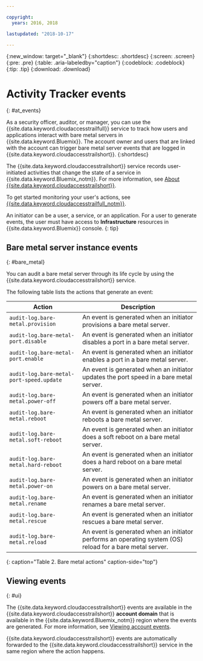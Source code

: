 ```yaml
---

copyright:
  years: 2016, 2018

lastupdated: "2018-10-17"

---
```


{:new_window: target="_blank"}
{:shortdesc: .shortdesc}
{:screen: .screen}
{:pre: .pre}
{:table: .aria-labeledby="caption"}
{:codeblock: .codeblock}
{:tip: .tip}
{:download: .download}


# Activity Tracker events 
{: #at_events}

As a security officer, auditor, or manager, you can use the {{site.data.keyword.cloudaccesstrailfull}} service to track how users and 
applications interact with bare metal servers in {{site.data.keyword.Bluemix}}. The account owner and users that are linked 
with the account can trigger bare metal server events that are logged in {{site.data.keyword.cloudaccesstrailshort}}.
{:shortdesc}

The {{site.data.keyword.cloudaccesstrailshort}} service records user-initiated activities that change the state of a service in 
{{site.data.keyword.Bluemix_notm}}. For more information, see 
[About {{site.data.keyword.cloudaccesstrailshort}}](/docs/services/cloud-activity-tracker/activity_tracker_ov.html#activity_tracker_ov ).

To get started monitoring your user's actions, see 
[{{site.data.keyword.cloudaccesstrailfull_notm}}](/docs/services/cloud-activity-tracker/index.html#getting-started-with-cla). 

An initiator can be a user, a service, or an application. For a user to generate events, the user must have access to **Infrastructure** resources in {{site.data.keyword.Bluemix}} console. 
{: tip}

<!--## Login events-->
<!--{: #login}-->

<!--The following table lists the action that generates a login event:-->

<!--| Action | Description |-->
<!--|----------|---------|-->
<!--| `audit-log.user.login`  | An event is generated when an initiator logs in to {{site.data.keyword.Bluemix}} through the {{site.data.keyword.Bluemix}} UI or the {{site.data.keyword.slportal}}. |--> 
<!--{: caption="Table 1. Login action" caption-side="top"}--> 


## Bare metal server instance events
{: #bare_metal}

You can audit a bare metal server through its life cycle by using the {{site.data.keyword.cloudaccesstrailshort}} service.

The following table lists the actions that generate an event:

| Action | Description |
|----------|---------|
| `audit-log.bare-metal.provision`             | An event is generated when an initiator provisions a bare metal server.  | 
| `audit-log.bare-metal-port.disable`          | An event is generated when an initiator disables a port in a bare metal server. | 
| `audit-log.bare-metal-port.enable`           | An event is generated when an initiator enables a port in a bare metal server. | 
| `audit-log.bare-metal-port-speed.update`     | An event is generated when an initiator updates the port speed in a bare metal server. |
| `audit-log.bare-metal.power-off`             | An event is generated when an initiator powers off a bare metal server.  |
| `audit-log.bare-metal.reboot`                | An event is generated when an initiator reboots a bare metal server. | 
| `audit-log.bare-metal.soft-reboot`           | An event is generated when an initiator does a soft reboot on a bare metal server. | 
| `audit-log.bare-metal.hard-reboot`           | An event is generated when an initiator does a hard reboot on a bare metal server. | 
| `audit-log.bare-metal.power-on`              | An event is generated when an initiator powers on a bare metal server. | 
| `audit-log.bare-metal.rename`                | An event is generated when an initiator renames a bare metal server. | 
| `audit-log.bare-metal.rescue`                | An event is generated when an initiator rescues a bare metal server. | 
| `audit-log.bare-metal.reload`                | An event is generated when an initiator performs an operating system (OS) reload for a bare metal server. | 
{: caption="Table 2. Bare metal actions" caption-side="top"} 



## Viewing events
{: #ui}

The {{site.data.keyword.cloudaccesstrailshort}} events are available in the {{site.data.keyword.cloudaccesstrailshort}} **account domain** that 
is available in the {{site.data.keyword.Bluemix_notm}} region where the events are generated. For more information, see [Viewing account 
events](/docs/services/cloud-activity-tracker/how-to/manage-events-ui/viewing_events.html#account_events).

{{site.data.keyword.cloudaccesstrailshort}} events are automatically forwarded to the {{site.data.keyword.cloudaccesstrailshort}} service 
in the same region where the action happens.

